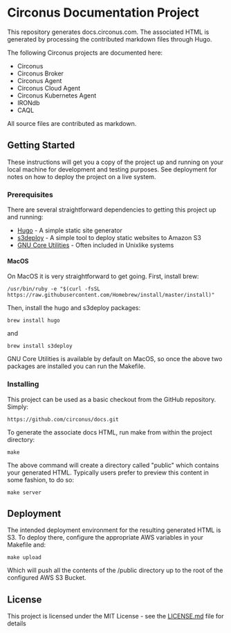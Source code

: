 # Circonus Documentation Project

This repository generates docs.circonus.com. The associated HTML is generated by processing the contributed markdown files through Hugo.

The following Circonus projects are documented here:
* Circonus
* Circonus Broker
* Circonus Agent
* Circonus Cloud Agent
* Circonus Kubernetes Agent
* IRONdb
* CAQL

All source files are contributed as markdown.

## Getting Started

These instructions will get you a copy of the project up and running on your local machine for development and testing purposes. See deployment for notes on how to deploy the project on a live system.

### Prerequisites

There are several straightforward dependencies to getting this project up and running:
* [Hugo](https://github.com/gohugoio/hugo) - A simple static site generator
* [s3deploy](https://github.com/bep/s3deploy) - A simple tool to deploy static websites to Amazon S3
* [GNU Core Utilities](https://www.gnu.org/software/coreutils/) - Often included in Unixlike systems

#### MacOS


On MacOS it is very straightforward to get going. First, install brew:

```
/usr/bin/ruby -e "$(curl -fsSL https://raw.githubusercontent.com/Homebrew/install/master/install)"
```

Then, install the hugo and s3deploy packages:

```
brew install hugo
```

and

```
brew install s3deploy
```

GNU Core Utilities is available by default on MacOS, so once the above two packages are installed you can run the Makefile.

### Installing

This project can be used as a basic checkout from the GitHub repository. Simply:
```
https://github.com/circonus/docs.git
```

To generate the associate docs HTML, run make from within the project directory:
```
make
```

The above command will create a directory called "public" which contains your generated HTML. Typically users prefer to preview this content in some fashion, to do so:
```
make server
```

## Deployment

The intended deployment environment for the resulting generated HTML is S3. To deploy there, configure the appropriate AWS variables in your Makefile and:
```
make upload
```

Which will push all the contents of the /public directory up to the root of the configured AWS S3 Bucket.

## License

This project is licensed under the MIT License - see the [LICENSE.md](LICENSE.md) file for details
